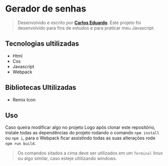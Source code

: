 # Gerador de senhas
> Desenvolvido e escrito por [**Carlos Eduardo**](https://github.com/Carlos-Eduardo5Qs).
> Este projeto foi desenvolvido para fins de estudos e para praticar meu Javascript.

## Tecnologias ultilizadas

* Html
* Css
* Javascript
* Webpack

## Bibliotecas Ultilizadas

* Remix Icon

## Uso

Caso queira modificar algo no projeto Logo após clonar este repositório, instale todas as dependências do projeto rodando o comando ```npm install``` ou ```npm i```, para o Webpack ficar assistindo todas as suas alterações rode ```npm run build```.

> Os comandos sitados a cima deve ser utilizados em um `Terminal` linux ou algo similar, caso esteje ultilizando windows.


